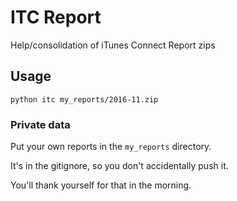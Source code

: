 # ITC Report

Help/consolidation of iTunes Connect Report zips


## Usage

`python itc my_reports/2016-11.zip`


### Private data

Put your own reports in the `my_reports` directory.

It's in the gitignore, so you don't accidentally push it.

You'll thank yourself for that in the morning.
